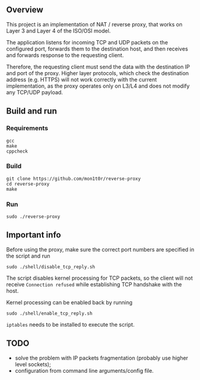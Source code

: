 ## Overview
This project is an implementation of NAT / reverse proxy, that works
on Layer 3 and Layer 4 of the ISO/OSI model.

The application listens for incoming TCP and UDP packets on the configured port, forwards them to the 
destination host, and then receives and forwards response to the requesting client.

Therefore, the requesting client must send the data with the destination IP and port of the proxy.
Higher layer protocols, which check the destination address (e.g. HTTPS) will not work correctly
with the current implementation, as the proxy operates only on L3/L4 and does not modify any TCP/UDP
payload.

## Build and run
### Requirements
```
gcc
make
cppcheck
```

### Build
```
git clone https://github.com/mon1t0r/reverse-proxy
cd reverse-proxy
make
```

### Run
```
sudo ./reverse-proxy
```

## Important info
Before using the proxy, make sure the correct port numbers are specified in the script and run
```
sudo ./shell/disable_tcp_reply.sh
```
The script disables kernel processing for TCP packets, so the client will not
receive `Connection refused` while establishing TCP handshake with the host.

Kernel processing can be enabled back by running
```
sudo ./shell/enable_tcp_reply.sh
```

`iptables` needs to be installed to execute the script.

## TODO
 - solve the problem with IP packets fragmentation (probably use higher level sockets);
 - configuration from command line arguments/config file.
